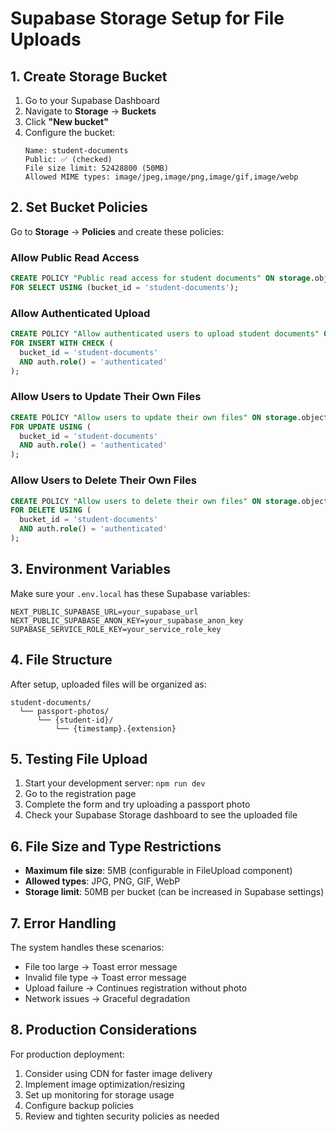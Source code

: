 # Supabase Storage Setup for File Uploads

## 1. Create Storage Bucket

1. Go to your Supabase Dashboard
2. Navigate to **Storage** → **Buckets**
3. Click **"New bucket"**
4. Configure the bucket:
   ```
   Name: student-documents
   Public: ✅ (checked)
   File size limit: 52428800 (50MB)
   Allowed MIME types: image/jpeg,image/png,image/gif,image/webp
   ```

## 2. Set Bucket Policies

Go to **Storage** → **Policies** and create these policies:

### Allow Public Read Access

```sql
CREATE POLICY "Public read access for student documents" ON storage.objects
FOR SELECT USING (bucket_id = 'student-documents');
```

### Allow Authenticated Upload

```sql
CREATE POLICY "Allow authenticated users to upload student documents" ON storage.objects
FOR INSERT WITH CHECK (
  bucket_id = 'student-documents'
  AND auth.role() = 'authenticated'
);
```

### Allow Users to Update Their Own Files

```sql
CREATE POLICY "Allow users to update their own files" ON storage.objects
FOR UPDATE USING (
  bucket_id = 'student-documents'
  AND auth.role() = 'authenticated'
);
```

### Allow Users to Delete Their Own Files

```sql
CREATE POLICY "Allow users to delete their own files" ON storage.objects
FOR DELETE USING (
  bucket_id = 'student-documents'
  AND auth.role() = 'authenticated'
);
```

## 3. Environment Variables

Make sure your `.env.local` has these Supabase variables:

```env
NEXT_PUBLIC_SUPABASE_URL=your_supabase_url
NEXT_PUBLIC_SUPABASE_ANON_KEY=your_supabase_anon_key
SUPABASE_SERVICE_ROLE_KEY=your_service_role_key
```

## 4. File Structure

After setup, uploaded files will be organized as:

```
student-documents/
  └── passport-photos/
      └── {student-id}/
          └── {timestamp}.{extension}
```

## 5. Testing File Upload

1. Start your development server: `npm run dev`
2. Go to the registration page
3. Complete the form and try uploading a passport photo
4. Check your Supabase Storage dashboard to see the uploaded file

## 6. File Size and Type Restrictions

- **Maximum file size**: 5MB (configurable in FileUpload component)
- **Allowed types**: JPG, PNG, GIF, WebP
- **Storage limit**: 50MB per bucket (can be increased in Supabase settings)

## 7. Error Handling

The system handles these scenarios:

- File too large → Toast error message
- Invalid file type → Toast error message
- Upload failure → Continues registration without photo
- Network issues → Graceful degradation

## 8. Production Considerations

For production deployment:

1. Consider using CDN for faster image delivery
2. Implement image optimization/resizing
3. Set up monitoring for storage usage
4. Configure backup policies
5. Review and tighten security policies as needed
